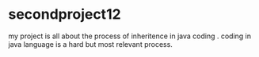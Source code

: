# secondproject12
my project is all about the process of inheritence in java coding .
coding in java language is a hard but most relevant process.
